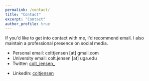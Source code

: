 ```yaml
---
permalink: /contact/
title: "Contact"
excerpt: "Contact"
author_profile: true
---
```


If you'd like to get into contact with me, I'd recommend email. I also maintain a professional presence on social media. 

* Personal email: colttjensen [at] gmail.com
* University email: colt.jensen [at] uga.edu
* Twitter: [colt_jensen_](https://twitter.com/colt_jensen_)
<!--* Google Scholar: [author:geiger-r-stuart](http://scholar.google.com/citations?user=0AvWi3wAAAAJ&hl=en)-->
* LinkedIn: [coltjensen](https://www.linkedin.com/in/coltjensen/)

